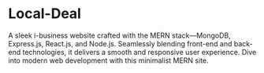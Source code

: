 # Local-Deal
 A sleek i-business website crafted with the MERN stack—MongoDB, Express.js, React.js, and Node.js. Seamlessly blending front-end and back-end technologies, it delivers a smooth and responsive user experience. Dive into modern web development with this minimalist MERN site.
